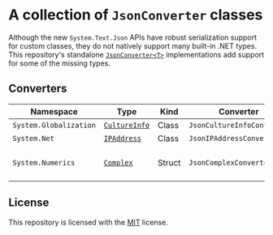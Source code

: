 # A collection of `JsonConverter` classes
Although the new `System.Text.Json` APIs have robust serialization support for custom classes, they do not natively support many built-in .NET types. This repository\'s standalone [`JsonConverter<T>`](https://docs.microsoft.com/en-us/dotnet/api/system.text.json.serialization.jsonconverter-1) implementations add support for some of the missing types.
## Converters
| Namespace            | Type | Kind | Converter | Example |
| -------------------- | ---- | ---- | --------- | ------- |
| `System.Globalization` | [`CultureInfo`](https://docs.microsoft.com/en-us/dotnet/api/system.globalization.cultureinfo) | Class | `JsonCultureInfoConverter` | `"en-US"` |
| `System.Net`           | [`IPAddress`](https://docs.microsoft.com/en-us/dotnet/api/system.net.ipaddress) | Class | `JsonIPAddressConverter` | `"127.0.0.1"` |
| `System.Numerics` | [`Complex`](https://docs.microsoft.com/en-us/dotnet/api/system.numerics.complex) | Struct | `JsonComplexConverter` | `{ "Real": -0.7269, "Imaginary": 0.1889 }` |

## License
This repository is licensed with the [MIT](LICENSE.txt) license.
